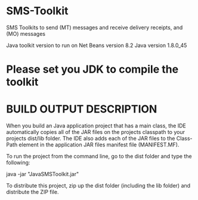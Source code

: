 # SMS-Toolkit
SMS Toolkits to send (MT) messages and receive delivery receipts, and (MO) messages

Java toolkit version to run on Net Beans version 8.2
Java version 1.8.0_45

Please set you JDK to compile the toolkit
========================
BUILD OUTPUT DESCRIPTION
========================

When you build an Java application project that has a main class, the IDE
automatically copies all of the JAR
files on the projects classpath to your projects dist/lib folder. The IDE
also adds each of the JAR files to the Class-Path element in the application
JAR files manifest file (MANIFEST.MF).

To run the project from the command line, go to the dist folder and
type the following:

java -jar "JavaSMSToolkit.jar" 

To distribute this project, zip up the dist folder (including the lib folder)
and distribute the ZIP file.


